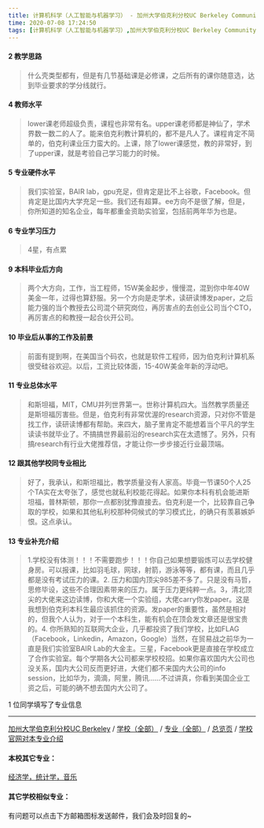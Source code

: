 ```yaml
---
title: 计算机科学（人工智能与机器学习） - 加州大学伯克利分校UC Berkeley Community College
time: 2020-07-08 17:24:50
tags: [计算机科学（人工智能与机器学习）,加州大学伯克利分校UC Berkeley Community College]
---
```

#### 2 教学思路
> 什么壳类型都有，但是有几节基础课是必修课，之后所有的课你随意选，达到毕业要求的学分线就行。


#### 4 教师水平
> lower课老师超级负责，课程也非常有名。upper课老师都是神仙了，学术界数一数二的人了。能来伯克利教计算机的，都不是凡人了。课程肯定不简单的，伯克利课业压力蛮大的。上课，除了lower课感觉，教的非常好，到了upper课，就是考验自己学习能力的时候。


#### 5 专业硬件水平
> 我们实验室，BAIR lab，gpu充足，但肯定是比不上谷歌，Facebook。但肯定是比国内大学充足一些。我们还有超算。ee方向不是很了解，但是，你所知道的知名企业，每年都重金资助实验室，包括前两年华为也是。


#### 6 专业学习压力
> 4星，有点累


#### 9 本科毕业后方向
> 两个大方向，工作，当工程师，15W美金起步，慢慢混，混到你中年40W美金一年，过得也算舒服。另一个方向是走学术，读研读博发paper，之后能力强的当个教授去公司混个研究岗位，再厉害点的去创业公司当个CTO，再厉害点的和教授一起合伙开公司。


#### 10 毕业后从事的工作及前景
> 前面有提到啊，在美国当个码农，也就是软件工程师，因为伯克利计算机系很受硅谷欢迎。以后，工资比较体面，15-40W美金年新的浮动吧。


#### 11 专业总体水平
> 和斯坦福，MIT，CMU并列世界第一。世称计算机四大。当然教学质量还是斯坦福厉害些。但是，伯克利有非常优渥的research资源，只对你不管是找工作，读研读博都有帮助。来四大，脑子里肯定不能想着当个平凡的学生读读书就毕业了。不搞搞世界最前沿的research实在太遗憾了。另外，只有搞research有行业大佬推荐信，才能让你一步步接近行业最顶端。


#### 12 跟其他学校同专业相比
> 好了，我承认，和斯坦福比，教学质量没有人家高。毕竟一节课50个人25个TA实在太夸张了，感觉也就私利校能花得起。如果你本科有机会能进斯坦福，普林斯顿，那你一点都别犹豫直接去。伯克利是一个，比较靠自己争取的学校，如果和其他私利校那种伺候式的学习模式比，的确只有羡慕嫉妒恨。这点承认。


#### 13 专业补充介绍
> 1.学校没有体测！！！不需要跑步！！！你自己如果想要锻炼可以去学校健身房。可以报课，比如羽毛球，网球，射箭，游泳等等，都有课，而且几乎都是没有考试压力的课。2. 压力和国内顶尖985差不多了。只是没有马哲，思修毕设，这些不合理因素带来的压力。属于压力更纯粹一点。3，清北顶尖的大佬来这边读博，你和大佬一个实验组，大佬carry你发paper。这是我想到伯克利本科生最应该抓住的资源。发paper的重要性，虽然是相对的，但我个人认为，对于一个本科生，能有机会在顶会发文章还是很宝贵的。4. 你所熟知的互联网大企业，几乎都投资了我们学校，比如FLAG（Facebook，Linkedin，Amazon，Google）当然，在贸易战之前华为一直是我们实验室BAIR Lab的大金主。三星，Facebook更是直接在学校成立了合作实验室。每个学期各大公司都来学校校招。如果你喜欢国内大公司也没关系，国内大公司反而更好进，大佬们都不来国内大公司的info session，比如华为，滴滴，阿里，腾讯……不过讲真，你看到美国企业工资之后，可能的确不想去国内大公司了。

1 位同学填写了专业信息
***
[加州大学伯克利分校UC Berkeley](https://univgo.github.io/2020/07/08/加州大学伯克利分校%20University%20of%20California,%20Berkeley) / [学校（全部）](https://univgo.github.io/2020/07/09/学校汇总页) / [专业（全部）](https://univgo.github.io/2020/07/09/专业汇总页) / [总览页](https://univgo.github.io/2020/07/09/总览) / [学校官网对本专业介绍]()
#### 本校其它专业：
[经济学，统计学，音乐](https://univgo.github.io/2020/07/08/经济学，统计学，音乐%20-%20加州大学伯克利分校UC%20Berkeley) 
#### 其它学校相似专业：



有问题可以点击下方邮箱图标发送邮件，我们会及时回复的~
